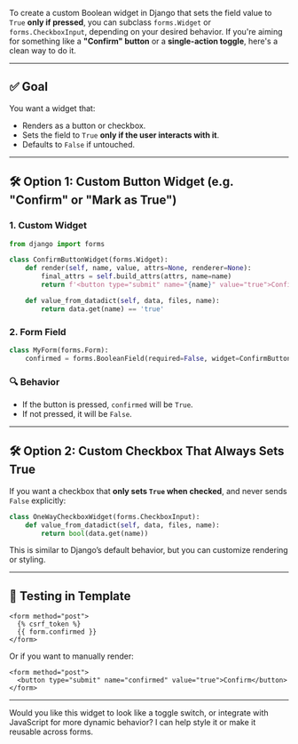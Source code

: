 To create a custom Boolean widget in Django that sets the field value to `True` **only if pressed**, you can subclass `forms.Widget` or `forms.CheckboxInput`, depending on your desired behavior. If you're aiming for something like a **"Confirm" button** or a **single-action toggle**, here's a clean way to do it.

---

## ✅ Goal
You want a widget that:
- Renders as a button or checkbox.
- Sets the field to `True` **only if the user interacts with it**.
- Defaults to `False` if untouched.

---

## 🛠️ Option 1: Custom Button Widget (e.g. "Confirm" or "Mark as True")

### 1. **Custom Widget**
```python
from django import forms

class ConfirmButtonWidget(forms.Widget):
    def render(self, name, value, attrs=None, renderer=None):
        final_attrs = self.build_attrs(attrs, name=name)
        return f'<button type="submit" name="{name}" value="true">Confirm</button>'

    def value_from_datadict(self, data, files, name):
        return data.get(name) == 'true'
```

### 2. **Form Field**
```python
class MyForm(forms.Form):
    confirmed = forms.BooleanField(required=False, widget=ConfirmButtonWidget())
```

### 🔍 Behavior
- If the button is pressed, `confirmed` will be `True`.
- If not pressed, it will be `False`.

---

## 🛠️ Option 2: Custom Checkbox That Always Sets True

If you want a checkbox that **only sets `True` when checked**, and never sends `False` explicitly:

```python
class OneWayCheckboxWidget(forms.CheckboxInput):
    def value_from_datadict(self, data, files, name):
        return bool(data.get(name))
```

This is similar to Django’s default behavior, but you can customize rendering or styling.

---

## 🧪 Testing in Template
```django
<form method="post">
  {% csrf_token %}
  {{ form.confirmed }}
</form>
```

Or if you want to manually render:
```django
<form method="post">
  <button type="submit" name="confirmed" value="true">Confirm</button>
</form>
```

---

Would you like this widget to look like a toggle switch, or integrate with JavaScript for more dynamic behavior? I can help style it or make it reusable across forms.
